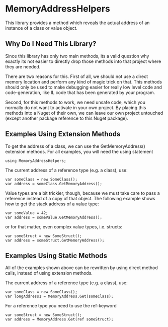 # MemoryAddressHelpers

This library provides a method which reveals the actual address of an instance
of a class or value object.


## Why Do I Need This Library?

Since this library has only two main methods, its a valid question why exactly
its not easier to directly drop those methods into that project where they are
needed.

There are two reasons for this. First of all, we should not use a direct memory
location and perform any kind of magic trick on that. This methods should only
be used to make debugging easier for really low level code and code-generation,
like IL code that has been generated by your program.

Second, for this methods to work, we need unsafe code, which you normally do not
want to activate in your own project. By placing this methods into a Nuget of
their own, we can leave our own project untouched (except another package reference
to this Nuget package).


## Examples Using Extension Methods

To get the address of a class, we can use the GetMemoryAddress() extension methods.
For all examples, you will need the using statement

```
using MemoryAddressHelpers;
```

The current address of a reference type (e.g. a class), use:

```
var someClass = new SomeClass();
var address = someClass.GetMemoryAddress();
```

Value types are a bit trickier, though, because we must take care to pass a reference
instead of a copy of that object. The following example shows how to get the stack
address of a value type:

```
var someValue = 42;
var address = someValue.GetMemoryAddress();
```

or for that matter, even complex value types, i.e. structs:

```
var someStruct = new SomeStruct();
var address = someStruct.GetMemoryAddress();
```


## Examples Using Static Methods

All of the examples shown above can be rewritten by using direct method calls, instead
of using extension methods.

The current address of a reference type (e.g. a class), use:

```
var someClass = new SomeClass();
var longAddress1 = MemoryAddress.Get(someClass);
```

For a reference type you need to use the ref-keyword

```
var someStruct = new SomeStruct();
var address = MemoryAddress.Get(ref someStruct);
```
